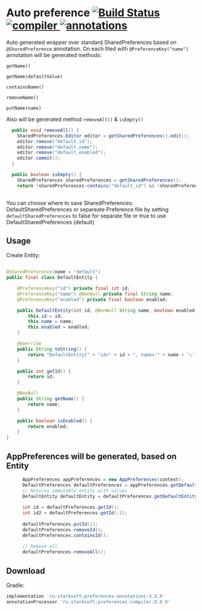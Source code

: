 # Auto preference [![Build Status](https://app.bitrise.io/app/eaba82e915aca473/status.svg?token=3bXW-URr9pRcZaC4rhukkA)](https://app.bitrise.io/app/eaba82e915aca473)[ ![compiler](https://api.bintray.com/packages/edwardstark/android-maven/preferences-compiler/images/download.svg) ](https://bintray.com/edwardstark/android-maven/preferences-compiler/_latestVersion) [![annotations](https://api.bintray.com/packages/edwardstark/android-maven/preferences-annotations/images/download.svg "annotations")](https://bintray.com/edwardstark/android-maven/preferences-annotations/_latestVersion)

Auto generated wrapper over standard SharedPreferences based on `@SharedPreference` annotation.
On each filed with `@PreferenceKey("name")` annotation will be generated methods:

`getName()`

`getName(defaultValue)`

`containsName()`

`removeName()`

`putName(name)`

Also will be generated method `removeAll()` & `isEmpty()`


```java
  public void removeAll() {
    SharedPreferences.Editor editor = getSharedPreferences().edit();
    editor.remove("default_id");
    editor.remove("default_name");
    editor.remove("default_enabled");
    editor.commit();
  }

  public boolean isEmpty() {
    SharedPreferences sharedPreferences = getSharedPreferences();
    return !sharedPreferences.contains("default_id") && !sharedPreferences.contains("default_name") && !sharedPreferences.contains("default_enabled") ;}
  

```


You can choose where to save SharedPreferences: DefaultSharedPreferences or separeate Preference file by setting `defaultSharedPreferences` to false for separate file or true to use DefaultSharedPreferences (default)

Usage
--------
Create Entity:

```java
      
@SharedPreference(name = "default")
public final class DefaultEntity {

	@PreferenceKey("id") private final int id;
	@PreferenceKey("name") @NonNull private final String name;
	@PreferenceKey("enabled") private final boolean enabled;

	public DefaultEntity(int id, @NonNull String name, boolean enabled) {
		this.id = id;
		this.name = name;
		this.enabled = enabled;
	}

	@Override
	public String toString() {
		return "DefaultEntity{" + "id=" + id + ", name='" + name + '\'' + ", enabled=" + enabled + '}';
	}

	public int getId() {
		return id;
	}

	@NonNull
	public String getName() {
		return name;
	}

	public boolean isEnabled() {
		return enabled;
	}
}
```

AppPreferences will be generated, based on Entity
--------

```java
      AppPreferences appPreferences = new AppPreferences(context);
      DefaultPreferences defaultPreferences = appPreferences.getDefaultPreferences();
      // Returns immutable entity with values
      DefaultEntity defaultEntity = defaultPreferences.getDefaultEntity();
      
      int id = defaultPreferences.getId();
      int id2 = defaultPreferences.getId(-1);
      
      defaultPreferences.putId(1);
      defaultPreferences.removeId();
      defaultPreferences.containsId();
      
      // Remove all
      defaultPreferences.removeAll();
```

Download
--------
Gradle:
```groovy
implementation 'ru.starksoft:preferences-annotations:X.X.X'
annotationProcessor 'ru.starksoft:preferences-compiler:X.X.X'
```
